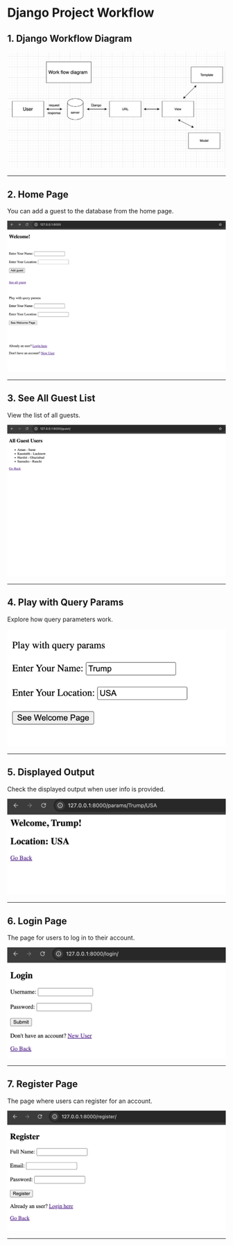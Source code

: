 # Django Project Workflow

## 1. Django Workflow Diagram
![Django Workflow Diagram](images/django_workflow_diagram.png)

---

## 2. Home Page
You can add a guest to the database from the home page.

![Home Page](images/home_page.png)

---

## 3. See All Guest List
View the list of all guests.

![Guest Page](images/guest_page.png)

---

## 4. Play with Query Params
Explore how query parameters work.

![Query Params](images/Query_params.png)

---

## 5. Displayed Output
Check the displayed output when user info is provided.

![Welcome Msg](images/Welcome_screen.png)

---

## 6. Login Page
The page for users to log in to their account.

![Login Page](images/Login_page.png)

---

## 7. Register Page
The page where users can register for an account.

![Register Page](images/register_page.png)

---
